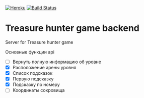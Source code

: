 [![Heroku](http://heroku-badge.herokuapp.com/?app=treasurehuntergame&style=flat&svg=1)](https://treasurehuntergame.herokuapp.com/) [![Build Status](https://travis-ci.org/nicklyu/treasurehunter.svg?branch=dev)](https://travis-ci.org/nicklyu/treasurehunter)

# Treasure hunter game backend
Server for Treasure hunter game


Основные функции api

* [ ] Вернуть полную информацию об уровне
* [x] Расположение арены уровня
* [x] Список подсказок
* [x] Первую подсказку
* [x] Подсказку по номеру
* [ ] Координаты сокровища
